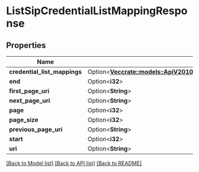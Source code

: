 # ListSipCredentialListMappingResponse

## Properties

Name | Type | Description | Notes
------------ | ------------- | ------------- | -------------
**credential_list_mappings** | Option<[**Vec<crate::models::ApiV2010AccountSipSipDomainSipCredentialListMapping>**](api.v2010.account.sip.sip_domain.sip_credential_list_mapping.md)> |  | [optional]
**end** | Option<**i32**> |  | [optional]
**first_page_uri** | Option<**String**> |  | [optional]
**next_page_uri** | Option<**String**> |  | [optional]
**page** | Option<**i32**> |  | [optional]
**page_size** | Option<**i32**> |  | [optional]
**previous_page_uri** | Option<**String**> |  | [optional]
**start** | Option<**i32**> |  | [optional]
**uri** | Option<**String**> |  | [optional]

[[Back to Model list]](../README.md#documentation-for-models) [[Back to API list]](../README.md#documentation-for-api-endpoints) [[Back to README]](../README.md)


